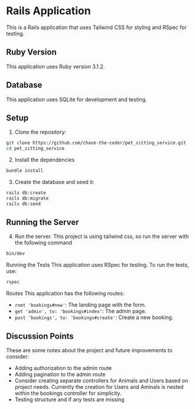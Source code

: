 # Rails Application

This is a Rails application that uses Tailwind CSS for styling and RSpec for testing.

## Ruby Version

This application uses Ruby version 3.1.2.

## Database

This application uses SQLite for development and testing.

## Setup

1. Clone the repository:

```bash
git clone https://github.com/chase-the-coder/pet_sitting_service.git
cd pet_sitting_service
```

2. Install the dependencies

```bash
bundle install
```

3. Create the database and seed it:

```bash
rails db:create
rails db:migrate
rails db:seed
```

## Running the Server

4. Run the server. This project is using tailwind css, so run the server with the following command

```bash
bin/dev
```

Running the Tests
This application uses RSpec for testing. To run the tests, use:

```bash
rspec
```

Routes
This application has the following routes:

- `root 'bookings#new'`: The landing page with the form.
- `get 'admin', to: 'bookings#index'`: The admin page.
- `post 'bookings', to: 'bookings#create'`: Create a new booking.

## Discussion Points

These are some notes about the project and future improvements to consider:

- Adding authorization to the admin route
- Adding pagination to the admin route
- Consider creating separate controllers for Animals and Users based on project needs. Currently the creation for Users and Aminals is nested within the bookings controller for simplicity.
- Testing structure and if any tests are missing
